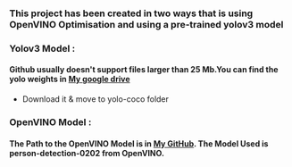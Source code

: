 ### This project has been created in two ways that is using OpenVINO Optimisation and using a pre-trained yolov3 model

### Yolov3 Model :
#### Github usually doesn't support files larger than 25 Mb.You can find the yolo weights in [My google drive](https://drive.google.com/file/d/1qkxZ8mKO0vqnagxGxIa5UKR0q1QaPbw0/view?usp=drivesdk) 
* Download it & move to yolo-coco folder

### OpenVINO Model :
#### The Path to the OpenVINO Model is in [My GitHub](https://github.com/rohitviswam/Intel_unnati_Social-Distancing/tree/main/Optimised%20Project/model/person-detection-0202/FP16-INT8). The Model Used is person-detection-0202 from OpenVINO.
